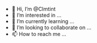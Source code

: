 - 👋 Hi, I’m @Clmtint
- 👀 I’m interested in ...
- 🌱 I’m currently learning ...
- 💞️ I’m looking to collaborate on ...
- 📫 How to reach me ...

<!---
Clmtint/Clmtint is a ✨ special ✨ repository because its `README.md` (this file) appears on your GitHub profile.
You can click the Preview link to take a look at your changes.
--->
